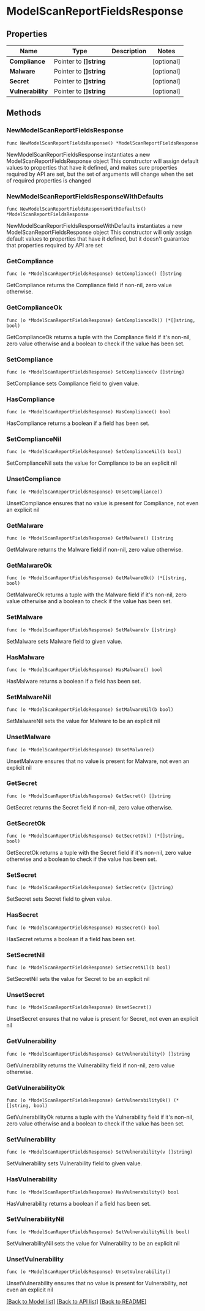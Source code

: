 # ModelScanReportFieldsResponse

## Properties

Name | Type | Description | Notes
------------ | ------------- | ------------- | -------------
**Compliance** | Pointer to **[]string** |  | [optional] 
**Malware** | Pointer to **[]string** |  | [optional] 
**Secret** | Pointer to **[]string** |  | [optional] 
**Vulnerability** | Pointer to **[]string** |  | [optional] 

## Methods

### NewModelScanReportFieldsResponse

`func NewModelScanReportFieldsResponse() *ModelScanReportFieldsResponse`

NewModelScanReportFieldsResponse instantiates a new ModelScanReportFieldsResponse object
This constructor will assign default values to properties that have it defined,
and makes sure properties required by API are set, but the set of arguments
will change when the set of required properties is changed

### NewModelScanReportFieldsResponseWithDefaults

`func NewModelScanReportFieldsResponseWithDefaults() *ModelScanReportFieldsResponse`

NewModelScanReportFieldsResponseWithDefaults instantiates a new ModelScanReportFieldsResponse object
This constructor will only assign default values to properties that have it defined,
but it doesn't guarantee that properties required by API are set

### GetCompliance

`func (o *ModelScanReportFieldsResponse) GetCompliance() []string`

GetCompliance returns the Compliance field if non-nil, zero value otherwise.

### GetComplianceOk

`func (o *ModelScanReportFieldsResponse) GetComplianceOk() (*[]string, bool)`

GetComplianceOk returns a tuple with the Compliance field if it's non-nil, zero value otherwise
and a boolean to check if the value has been set.

### SetCompliance

`func (o *ModelScanReportFieldsResponse) SetCompliance(v []string)`

SetCompliance sets Compliance field to given value.

### HasCompliance

`func (o *ModelScanReportFieldsResponse) HasCompliance() bool`

HasCompliance returns a boolean if a field has been set.

### SetComplianceNil

`func (o *ModelScanReportFieldsResponse) SetComplianceNil(b bool)`

 SetComplianceNil sets the value for Compliance to be an explicit nil

### UnsetCompliance
`func (o *ModelScanReportFieldsResponse) UnsetCompliance()`

UnsetCompliance ensures that no value is present for Compliance, not even an explicit nil
### GetMalware

`func (o *ModelScanReportFieldsResponse) GetMalware() []string`

GetMalware returns the Malware field if non-nil, zero value otherwise.

### GetMalwareOk

`func (o *ModelScanReportFieldsResponse) GetMalwareOk() (*[]string, bool)`

GetMalwareOk returns a tuple with the Malware field if it's non-nil, zero value otherwise
and a boolean to check if the value has been set.

### SetMalware

`func (o *ModelScanReportFieldsResponse) SetMalware(v []string)`

SetMalware sets Malware field to given value.

### HasMalware

`func (o *ModelScanReportFieldsResponse) HasMalware() bool`

HasMalware returns a boolean if a field has been set.

### SetMalwareNil

`func (o *ModelScanReportFieldsResponse) SetMalwareNil(b bool)`

 SetMalwareNil sets the value for Malware to be an explicit nil

### UnsetMalware
`func (o *ModelScanReportFieldsResponse) UnsetMalware()`

UnsetMalware ensures that no value is present for Malware, not even an explicit nil
### GetSecret

`func (o *ModelScanReportFieldsResponse) GetSecret() []string`

GetSecret returns the Secret field if non-nil, zero value otherwise.

### GetSecretOk

`func (o *ModelScanReportFieldsResponse) GetSecretOk() (*[]string, bool)`

GetSecretOk returns a tuple with the Secret field if it's non-nil, zero value otherwise
and a boolean to check if the value has been set.

### SetSecret

`func (o *ModelScanReportFieldsResponse) SetSecret(v []string)`

SetSecret sets Secret field to given value.

### HasSecret

`func (o *ModelScanReportFieldsResponse) HasSecret() bool`

HasSecret returns a boolean if a field has been set.

### SetSecretNil

`func (o *ModelScanReportFieldsResponse) SetSecretNil(b bool)`

 SetSecretNil sets the value for Secret to be an explicit nil

### UnsetSecret
`func (o *ModelScanReportFieldsResponse) UnsetSecret()`

UnsetSecret ensures that no value is present for Secret, not even an explicit nil
### GetVulnerability

`func (o *ModelScanReportFieldsResponse) GetVulnerability() []string`

GetVulnerability returns the Vulnerability field if non-nil, zero value otherwise.

### GetVulnerabilityOk

`func (o *ModelScanReportFieldsResponse) GetVulnerabilityOk() (*[]string, bool)`

GetVulnerabilityOk returns a tuple with the Vulnerability field if it's non-nil, zero value otherwise
and a boolean to check if the value has been set.

### SetVulnerability

`func (o *ModelScanReportFieldsResponse) SetVulnerability(v []string)`

SetVulnerability sets Vulnerability field to given value.

### HasVulnerability

`func (o *ModelScanReportFieldsResponse) HasVulnerability() bool`

HasVulnerability returns a boolean if a field has been set.

### SetVulnerabilityNil

`func (o *ModelScanReportFieldsResponse) SetVulnerabilityNil(b bool)`

 SetVulnerabilityNil sets the value for Vulnerability to be an explicit nil

### UnsetVulnerability
`func (o *ModelScanReportFieldsResponse) UnsetVulnerability()`

UnsetVulnerability ensures that no value is present for Vulnerability, not even an explicit nil

[[Back to Model list]](../README.md#documentation-for-models) [[Back to API list]](../README.md#documentation-for-api-endpoints) [[Back to README]](../README.md)


